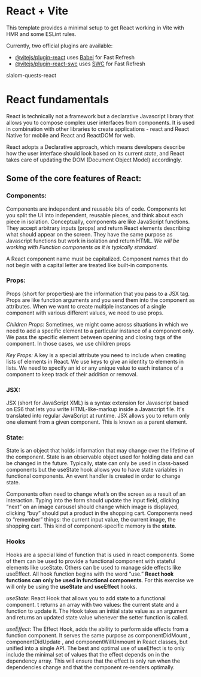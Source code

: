 # React + Vite

This template provides a minimal setup to get React working in Vite with HMR and some ESLint rules.

Currently, two official plugins are available:

- [@vitejs/plugin-react](https://github.com/vitejs/vite-plugin-react/blob/main/packages/plugin-react/README.md) uses [Babel](https://babeljs.io/) for Fast Refresh
- [@vitejs/plugin-react-swc](https://github.com/vitejs/vite-plugin-react-swc) uses [SWC](https://swc.rs/) for Fast Refresh


slalom-quests-react
# React fundamentals

React is technically not a framework but a declarative Javascript library that allows you to compose complex user interfaces from components. It is used in combination with other libraries to create applications - react and React Native for mobile and React and ReactDOM for web.

React adopts a Declarative approach, which means developers describe how the user interface should look based on its current *state*, and React takes care of updating the DOM (Document Object Model) accordingly.

## Some of the core features of React: 

### Components:
Components are independent and reusable bits of code. Components let you split the UI into independent, reusable pieces, and think about each piece in isolation. Conceptually, components are like JavaScript functions. They accept arbitrary inputs (props) and return React elements describing what should appear on the screen. They have the same purpose as Javascript functions but work in isolation and return HTML. *We will be working with Function components as it is typically standard.*

A React component name must be capitalized. Component names that do not begin with a capital letter are treated like built-in components.

### Props:
Props (short for properties) are the information that you pass to a JSX tag. Props are like function arguments and you send them into the component as attributes. When we want to create multiple instances of a single component with various different values, we need to use props.

*Children Props:*
Sometimes, we might come across situations in which we need to add a specific element to a particular instance of a component only. We pass the specific element between opening and closing tags of the component. In those cases, we use children props

*Key Props:*
A key is a special attribute you need to include when creating lists of elements in React. We use keys to give an identity to elements in lists. We need to specify an id or any unique value to each instance of a component to keep track of their addition or removal.

### JSX:
JSX (short for JavaScript XML) is a syntax extension for Javascript based on ES6 that lets you write HTML-like-markup inside a Javascript file. It's translated into regular JavaScript at runtime.
JSX allows you to return only one element from a given component. This is known as a parent element.

### State:
State is an object that holds information that may change over the lifetime of the component. State is an observable object used for holding data and can be changed in the future. Typically, state can only be used in class-based components but the useState hook allows you to have state variables in functional components. An event handler is created in order to change state. 

Components often need to change what’s on the screen as a result of an interaction. Typing into the form should update the input field, clicking “next” on an image carousel should change which image is displayed, clicking “buy” should put a product in the shopping cart. Components need to “remember” things: the current input value, the current image, the shopping cart. This kind of component-specific memory is the **state**.

### Hooks
Hooks are a special kind of function that is used in react components. Some of them can be used to provide a functional component with stateful elements like useState. Others can be used to manage side effects like useEffect. All hook function begins with the word “use.” **React hook functions can only be used in functional components**. For this exercise we will only be using the **useState** and **useEffect** hooks.

*useState*: React Hook that allows you to add state to a functional component. t returns an array with two values: the current state and a function to update it. The Hook takes an initial state value as an argument and returns an updated state value whenever the setter function is called.

*useEffect*: The Effect Hook, adds the ability to perform side effects from a function component. It serves the same purpose as componentDidMount , componentDidUpdate , and componentWillUnmount in React classes, but unified into a single API. The best and optimal use of useEffect is to only include the minimal set of values that the effect depends on in the dependency array. This will ensure that the effect is only run when the dependencies change and that the component re-renders optimally.